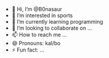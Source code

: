- 👋 Hi, I’m @B0nasaur
- 👀 I’m interested in sports
- 🌱 I’m currently learning programming
- 💞️ I’m looking to collaborate on ...
- 📫 How to reach me ...
- 😄 Pronouns: kal/bo
- ⚡ Fun fact: ...

<!---
B0nasaur/B0nasaur is a ✨ special ✨ repository because its `README.md` (this file) appears on your GitHub profile.
You can click the Preview link to take a look at your changes.
--->
